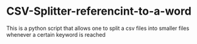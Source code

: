 # CSV-Splitter-referencint-to-a-word
This is a python script that allows one to split a csv files into smaller files whenever a certain keyword is reached
